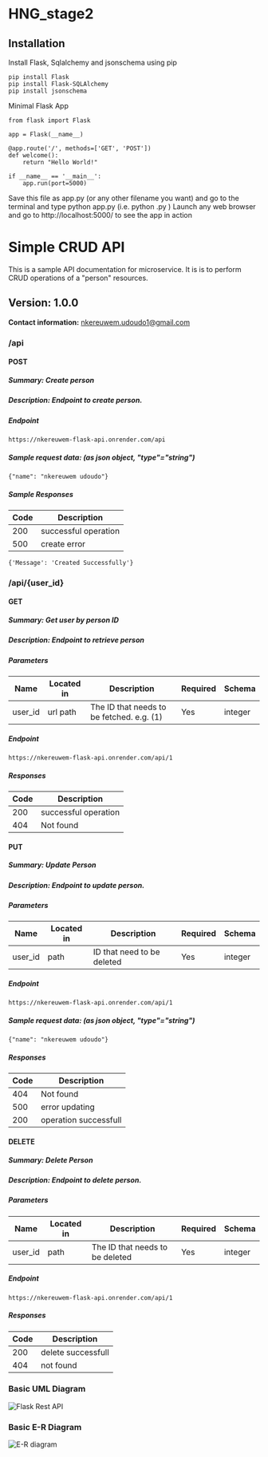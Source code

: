 # HNG_stage2

## Installation
Install Flask, Sqlalchemy and jsonschema using pip
```
pip install Flask 
pip install Flask-SQLAlchemy
pip install jsonschema

```
Minimal Flask App 
```
from flask import Flask

app = Flask(__name__)

@app.route('/', methods=['GET', 'POST'])
def welcome():
    return "Hello World!"

if __name__ == '__main__': 
    app.run(port=5000)
```
Save this file as app.py (or any other filename you want) and go to the
terminal and type python app.py (i.e. python <filename>.py )
Launch any web browser and go to http://localhost:5000/ to see the
app in action

# Simple CRUD API
This is a sample API documentation for microservice. It is is to perform CRUD operations of a "person" resources.

## Version: 1.0.0
**Contact information:**  nkereuwem.udoudo1@gmail.com  

### /api
#### POST
##### Summary: Create person
##### Description: Endpoint to create person.
##### Endpoint
```
https://nkereuwem-flask-api.onrender.com/api
```
##### Sample request data: (as json object, "type"="string")
```
{"name": "nkereuwem udoudo"}
```
##### Sample Responses
| Code | Description |
| ---- | ----------- |
| 200 | successful operation |
| 500 | create error |

```
{'Message': 'Created Successfully'}
```

### /api/{user_id}
#### GET
##### Summary: Get user by person ID
##### Description: Endpoint to retrieve person
##### Parameters
| Name | Located in | Description | Required | Schema |
| ---- | ---------- | ----------- | -------- | ---- |
| user_id | url path | The ID that needs to be fetched. e.g. (1)  | Yes | integer |
##### Endpoint
```
https://nkereuwem-flask-api.onrender.com/api/1
``` 
##### Responses
| Code | Description |
| ---- | ----------- |
| 200 | successful operation |
| 404 | Not found |

#### PUT
##### Summary: Update Person
##### Description: Endpoint to update person.
##### Parameters
| Name | Located in | Description | Required | Schema |
| ---- | ---------- | ----------- | -------- | ---- |
| user_id | path | ID that need to be deleted | Yes | integer |
##### Endpoint
```
https://nkereuwem-flask-api.onrender.com/api/1
``` 
##### Sample request data: (as json object, "type"="string")
```
{"name": "nkereuwem udoudo"}
```
##### Responses
| Code | Description |
| ---- | ----------- |
| 404 | Not found |
| 500 | error updating |
| 200 | operation successfull |

#### DELETE
##### Summary: Delete Person
##### Description: Endpoint to delete person.
##### Parameters
| Name | Located in | Description | Required | Schema |
| ---- | ---------- | ----------- | -------- | ---- |
| user_id | path | The ID that needs to be deleted | Yes | integer |
##### Endpoint
```
https://nkereuwem-flask-api.onrender.com/api/1
``` 
##### Responses
| Code | Description |
| ---- | ----------- |
| 200 | delete successfull |
| 404 |not found |

### Basic UML Diagram
![Flask Rest API](https://github.com/Nkereuwem03/HNG_stage2/assets/105097028/8ddaf9ad-9f31-458a-b682-860bea1a6d7b)

### Basic E-R Diagram

![E-R diagram](https://github.com/Nkereuwem03/HNG_stage2/assets/105097028/92fc59c9-32dd-4ab4-81f1-7c1253113646)




